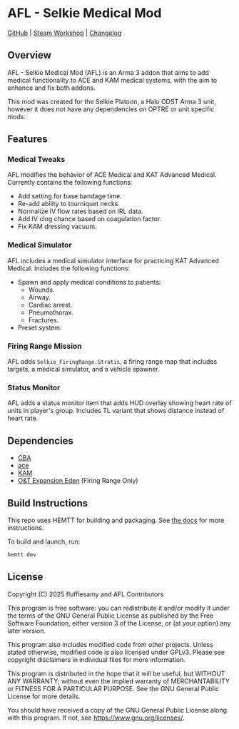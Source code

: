 # AFL - Selkie Medical Mod

[GitHub](https://github.com/flufflesamy/AFL) |
[Steam Workshop](https://steamcommunity.com/sharedfiles/filedetails/?id=3513989482) |
[Changelog](https://github.com/flufflesamy/AFL/blob/testing/CHANGELOG.md)

## Overview

AFL - Selkie Medical Mod (AFL) is an Arma 3 addon that aims to add medical functionality to ACE and KAM medical systems,
with the aim to enhance and fix both addons.

This mod was created for the Selkie Platoon, a Halo ODST Arma 3 unit, however it does not have any dependencies on OPTRE
or unit specific mods.

## Features

### Medical Tweaks

AFL modifies the behavior of ACE Medical and KAT Advanced Medical. Currently contains the following functions:

- Add setting for base bandage time.
- Re-add ability to tourniquet necks.
- Normalize IV flow rates based on IRL data.
- Add IV clog chance based on coagulation factor.
- Fix KAM dressing vacuum.

### Medical Simulator

AFL includes a medical simulator interface for practicing KAT Advanced Medical. Includes the following functions:

- Spawn and apply medical conditions to patients:
  - Wounds.
  - Airway.
  - Cardiac arrest.
  - Pneumothorax.
  - Fractures.
- Preset system.

### Firing Range Mission

AFL adds `Selkie_FiringRange.Stratis`, a firing range map that includes targets, a medical simulator, and a vehicle spawner.

### Status Monitor

AFL adds a status monitor item that adds HUD overlay showing heart rate of units in player's group.
Includes TL variant that shows distance instead of heart rate.

## Dependencies

- [CBA](https://github.com/CBATeam/CBA_A3)
- [ace](https://github.com/acemod/ACE3)
- [KAM](https://github.com/KAT-Advanced-Medical/KAM)
- [O&T Expansion Eden](https://steamcommunity.com/workshop/filedetails/?id=1923321700) (Firing Range Only)

## Build Instructions

This repo uses HEMTT for building and packaging. See [the docs](https://hemtt.dev/) for more instructions.

To build and launch, run:

```sh
hemtt dev
```

## License

Copyright (C) 2025 flufflesamy and AFL Contributors

This program is free software: you can redistribute it and/or modify it under the terms of the GNU General Public License
as published by the Free Software Foundation, either version 3 of the License, or (at your option) any later version.

This program also includes modified code from other projects. Unless stated otherwise,
modified code is also licensed under GPLv3. Please see copyright disclaimers in individual files for more information.

This program is distributed in the hope that it will be useful, but WITHOUT ANY WARRANTY; without even the implied warranty
of MERCHANTABILITY or FITNESS FOR A PARTICULAR PURPOSE. See the GNU General Public License for more details.

You should have received a copy of the GNU General Public License along with this program. If not, see <https://www.gnu.org/licenses/>.
